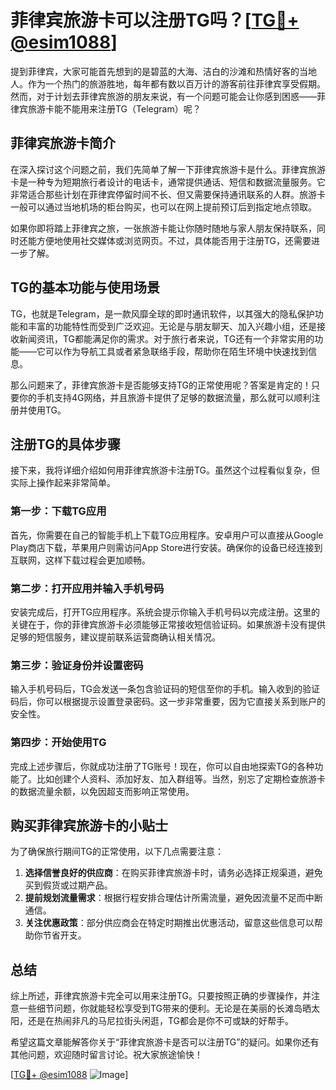 # 菲律宾旅游卡可以注册TG吗？[[TG💪+ @esim1088](https://t.me/s/esim1088)]

提到菲律宾，大家可能首先想到的是碧蓝的大海、洁白的沙滩和热情好客的当地人。作为一个热门的旅游胜地，每年都有数以百万计的游客前往菲律宾享受假期。然而，对于计划去菲律宾旅游的朋友来说，有一个问题可能会让你感到困惑——菲律宾旅游卡能不能用来注册TG（Telegram）呢？

## 菲律宾旅游卡简介

在深入探讨这个问题之前，我们先简单了解一下菲律宾旅游卡是什么。菲律宾旅游卡是一种专为短期旅行者设计的电话卡，通常提供通话、短信和数据流量服务。它非常适合那些计划在菲律宾停留时间不长、但又需要保持通讯联系的人群。旅游卡一般可以通过当地机场的柜台购买，也可以在网上提前预订后到指定地点领取。

如果你即将踏上菲律宾之旅，一张旅游卡能让你随时随地与家人朋友保持联系，同时还能方便地使用社交媒体或浏览网页。不过，具体能否用于注册TG，还需要进一步了解。

## TG的基本功能与使用场景

TG，也就是Telegram，是一款风靡全球的即时通讯软件，以其强大的隐私保护功能和丰富的功能特性而受到广泛欢迎。无论是与朋友聊天、加入兴趣小组，还是接收新闻资讯，TG都能满足你的需求。对于旅行者来说，TG还有一个非常实用的功能——它可以作为导航工具或者紧急联络手段，帮助你在陌生环境中快速找到信息。

那么问题来了，菲律宾旅游卡是否能够支持TG的正常使用呢？答案是肯定的！只要你的手机支持4G网络，并且旅游卡提供了足够的数据流量，那么就可以顺利注册并使用TG。

## 注册TG的具体步骤

接下来，我将详细介绍如何用菲律宾旅游卡注册TG。虽然这个过程看似复杂，但实际上操作起来非常简单。

### 第一步：下载TG应用
首先，你需要在自己的智能手机上下载TG应用程序。安卓用户可以直接从Google Play商店下载，苹果用户则需访问App Store进行安装。确保你的设备已经连接到互联网，这样下载过程会更加顺畅。

### 第二步：打开应用并输入手机号码
安装完成后，打开TG应用程序。系统会提示你输入手机号码以完成注册。这里的关键在于，你的菲律宾旅游卡必须能够正常接收短信验证码。如果旅游卡没有提供足够的短信服务，建议提前联系运营商确认相关情况。

### 第三步：验证身份并设置密码
输入手机号码后，TG会发送一条包含验证码的短信至你的手机。输入收到的验证码后，你可以根据提示设置登录密码。这一步非常重要，因为它直接关系到账户的安全性。

### 第四步：开始使用TG
完成上述步骤后，你就成功注册了TG账号！现在，你可以自由地探索TG的各种功能了。比如创建个人资料、添加好友、加入群组等。当然，别忘了定期检查旅游卡的数据流量余额，以免因超支而影响正常使用。

## 购买菲律宾旅游卡的小贴士

为了确保旅行期间TG的正常使用，以下几点需要注意：

1. **选择信誉良好的供应商**：在购买菲律宾旅游卡时，请务必选择正规渠道，避免买到假货或过期产品。
2. **提前规划流量需求**：根据行程安排合理估计所需流量，避免因流量不足而中断通信。
3. **关注优惠政策**：部分供应商会在特定时期推出优惠活动，留意这些信息可以帮助你节省开支。

## 总结

综上所述，菲律宾旅游卡完全可以用来注册TG。只要按照正确的步骤操作，并注意一些细节问题，你就能轻松享受到TG带来的便利。无论是在美丽的长滩岛晒太阳，还是在热闹非凡的马尼拉街头闲逛，TG都会是你不可或缺的好帮手。

希望这篇文章能解答你关于“菲律宾旅游卡是否可以注册TG”的疑问。如果你还有其他问题，欢迎随时留言讨论。祝大家旅途愉快！

[[TG💪+ @esim1088](https://t.me/s/esim1088) ![Image](https://i.postimg.cc/4NQfJmqS/Snipaste-2025-05-13-00-14-12.png)]